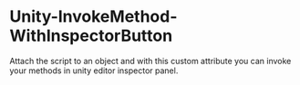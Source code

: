 # Unity-InvokeMethod-WithInspectorButton
Attach the script to an object and with this custom attribute you can invoke your methods in unity editor inspector panel.
